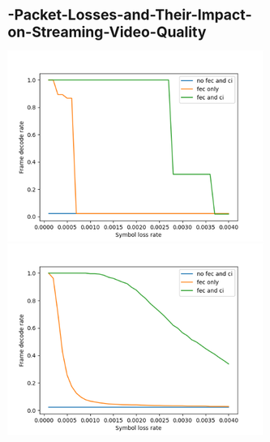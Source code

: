 # -Packet-Losses-and-Their-Impact-on-Streaming-Video-Quality
![image](simulation_result/task4_pl1_40compare_3_setting.png)
![image](simulation_result_V2/task4_pl1_40compare_3_setting_v2.png)
